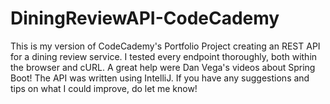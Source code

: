 # DiningReviewAPI-CodeCademy
This is my version of CodeCademy's Portfolio Project creating an REST API for a dining review service. I tested every endpoint thoroughly, both within the browser and cURL.
A great help were Dan Vega's videos about Spring Boot! The API was written using IntelliJ.
If you have any suggestions and tips on what I could improve, do let me know!‬ 
